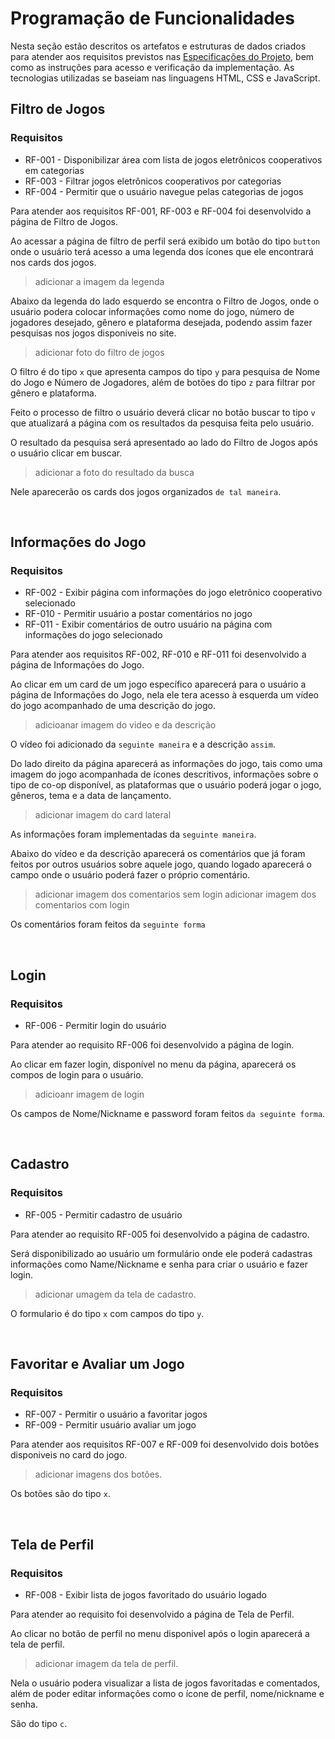 # Programação de Funcionalidades

Nesta seção estão descritos os artefatos e estruturas de dados criados para atender aos requisitos previstos nas <a href="./especification.md">Especificações do Projeto</a>, bem como as instruções para acesso e verificação da implementação. As tecnologias utilizadas se baseiam nas linguagens HTML, CSS e JavaScript.


## Filtro de Jogos

### Requisitos

- RF-001 - Disponibilizar área com lista de jogos eletrônicos cooperativos em categorias
- RF-003 - Filtrar jogos eletrônicos cooperativos por categorias
- RF-004 - Permitir que o usuário navegue pelas categorias de jogos

Para atender aos requisitos RF-001, RF-003 e RF-004 foi desenvolvido a página de Filtro de Jogos.

Ao acessar a página de filtro de perfil será exibido um botão do tipo `button` onde o usuário terá acesso a uma legenda dos ícones que ele encontrará nos cards dos jogos.

>adicionar a imagem da legenda

Abaixo da legenda do lado esquerdo se encontra o Filtro de Jogos, onde o usuário podera colocar informações como nome do jogo, número de jogadores desejado, gênero e plataforma desejada, podendo assim fazer pesquisas nos jogos disponiveis no site.

>adicionar foto do filtro de jogos

O filtro é do tipo `x` que apresenta campos do tipo `y` para pesquisa de Nome do Jogo e Número de Jogadores, além de botões do tipo `z` para filtrar por gênero e plataforma. 

Feito o processo de filtro o usuário deverá clicar no botão  buscar to tipo `v` que atualizará a página com os resultados da pesquisa feita pelo usuário.

O resultado da pesquisa será apresentado ao lado do Filtro de Jogos após o usuário clicar em buscar. 

>adicionar a foto do resultado da busca

Nele aparecerão os cards dos jogos organizados `de tal maneira`.

<br/>

## Informações do Jogo

### Requisitos

- RF-002 - Exibir página com informações do jogo eletrônico cooperativo selecionado 
- RF-010 - Permitir usuário a postar comentários no jogo
- RF-011 - Exibir comentários de outro usuário na página com informações do jogo selecionado


Para atender aos requisitos RF-002, RF-010 e RF-011 foi desenvolvido a página de Informações do Jogo.

Ao clicar em um card de um jogo específico aparecerá para o usuário a página de Informações do Jogo, nela ele tera acesso à esquerda um vídeo do jogo acompanhado de uma descrição do jogo.

>adicioanar imagem do video e da descrição

O vídeo foi adicionado da `seguinte maneira` e a descrição `assim`.

Do lado direito da página aparecerá as informações do jogo, tais como uma imagem do jogo acompanhada de ícones descritivos, informações sobre o tipo de co-op disponível, as plataformas que o usuário poderá jogar o jogo, gêneros, tema e a data de lançamento.

>adicionar imagem do card lateral 

As informações foram implementadas da `seguinte maneira`.

Abaixo do vídeo e da descrição aparecerá os comentários que já foram feitos por outros usuários sobre aquele jogo, quando logado aparecerá o campo onde o usuário poderá fazer o próprio comentário.

>adicionar imagem dos comentarios sem login
>adicionar imagem dos comentarios com login

Os comentários foram feitos da `seguinte forma`

<br/>

## Login

### Requisitos
- RF-006 - Permitir login do usuário

Para atender ao requisito RF-006 foi desenvolvido a página de login.

Ao clicar em fazer login, disponível no menu da página, aparecerá os compos de login para o usuário.

>adicioanr imagem de login

Os campos de Nome/Nickname e password foram feitos `da seguinte forma`.

<br/>

## Cadastro

### Requisitos
- RF-005 - Permitir cadastro de usuário

Para atender ao requisito RF-005 foi desenvolvido a página de cadastro.

Será disponibilizado ao usuário um formulário onde ele poderá cadastras informações como Name/Nickname e senha para criar o usuário e fazer login.

>adicionar umagem da tela de cadastro.

O formulario é do tipo `x` com campos do tipo `y`.

<br/>

## Favoritar e Avaliar um Jogo

### Requisitos
- RF-007 - Permitir o usuário a favoritar jogos 
- RF-009 - Permitir usuário avaliar um jogo 

Para atender aos requisitos RF-007 e RF-009 foi desenvolvido dois botões disponiveis no card do jogo.

>adicionar imagens dos botões.

Os botões são do tipo `x`.

<br/>

## Tela de Perfil

### Requisitos
- RF-008 - Exibir lista de jogos favoritado do usuário logado

Para atender ao requisito foi desenvolvido a página de Tela de Perfil.

Ao clicar no botão de perfil no menu disponivel após o login aparecerá a tela de perfil.

>adicionar imagem da tela de perfil.

Nela o usuário podera visualizar a lista de jogos favoritadas e comentados, além de poder editar informações como o ícone de perfil, nome/nickname e senha.

São do tipo `c`.

<br/>